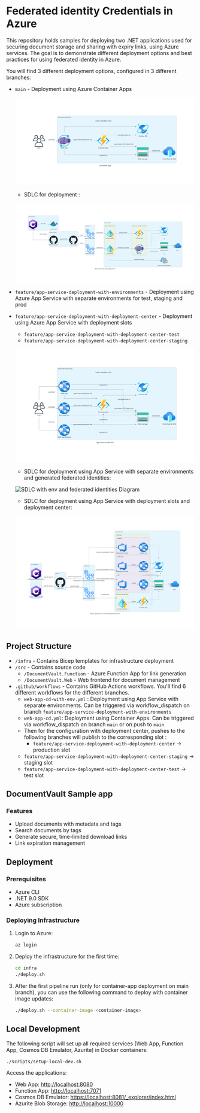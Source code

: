 # Federated identity Credentials in Azure

This repository holds samples for deploying two .NET applications used for
securing document storage and sharing with expiry links, using Azure services.
The goal is to demonstrate different deployment options and best practices for
using federated identity in Azure.

You will find 3 different deployment options, configured in 3 different
branches:

- `main` - Deployment using Azure Container Apps

  ![Container Apps Architecture Diagram](doc/container-app.png)

  - SDLC for deployment :

  ![SDLC Diagram](doc/sdlc-container-apps.png)

- `feature/app-service-deployment-with-environments` - Deployment using Azure
  App Service with separate environments for test, staging and prod
- `feature/app-service-deployment-with-deployment-center` - Deployment using
  Azure App Service with deployment slots
  - `feature/app-service-deployment-with-deployment-center-test`
  - `feature/app-service-deployment-with-deployment-center-staging`

  ![App Service Architecture Diagram](doc/app-service-with-env.png)

  - SDLC for deployment using App Service with separate environments and generated
    federated identities:

  ![SDLC with env and federated identities
  Diagram](doc/sdlc-app-service-with-env.png)

  - SDLC for deployment using App Service with deployment slots and deployment
    center:

  ![SDLC using deployment center Diagram](doc/sdlc-deployment-center.png)

## Project Structure

- `/infra` - Contains Bicep templates for infrastructure deployment
- `/src` - Contains source code
  - `/DocumentVault.Function` - Azure Function App for link generation
  - `/DocumentVault.Web` - Web frontend for document management
- `.github/workflows` - Contains GitHub Actions workflows. You'll find 6
  different workflows for the different branches.
  - `web-app-cd-with-env.yml` : Deployment using App Service with separate
    environments. Can be triggered via workflow_dispatch on branch
    `feature/app-service-deployment-with-environments`
  - `web-app-cd.yml`: Deployment using Container Apps. Can be triggered via
    workflow_dispatch on branch `main` or on push to `main`
  - Then for the configuration with deployment center, pushes to the following branches will publish to the corresponding slot :
    - `feature/app-service-deployment-with-deployment-center` → production slot
  - `feature/app-service-deployment-with-deployment-center-staging` → staging slot
  - `feature/app-service-deployment-with-deployment-center-test` → test slot

## DocumentVault Sample app

### Features

- Upload documents with metadata and tags
- Search documents by tags
- Generate secure, time-limited download links
- Link expiration management

## Deployment

### Prerequisites

- Azure CLI
- .NET 9.0 SDK
- Azure subscription

### Deploying Infrastructure

1. Login to Azure:

      ```bash
      az login
      ```

2. Deploy the infrastructure for the first time:

      ```bash
      cd infra
      ./deploy.sh
      ```

3. After the first pipeline run (only for container-app deployment on main
   branch), you can use the following command to deploy with container image
   updates:

      ```bash
      ./deploy.sh --container-image <container-image>
      ```

## Local Development

The following script will set up all required services (Web App, Function App,
Cosmos DB Emulator, Azurite) in Docker containers:

```bash
./scripts/setup-local-dev.sh
```

Access the applications:

- Web App: <http://localhost:8080>
- Function App: <http://localhost:7071>
- Cosmos DB Emulator: <https://localhost:8081/_explorer/index.html>
- Azurite Blob Storage: <http://localhost:10000>
